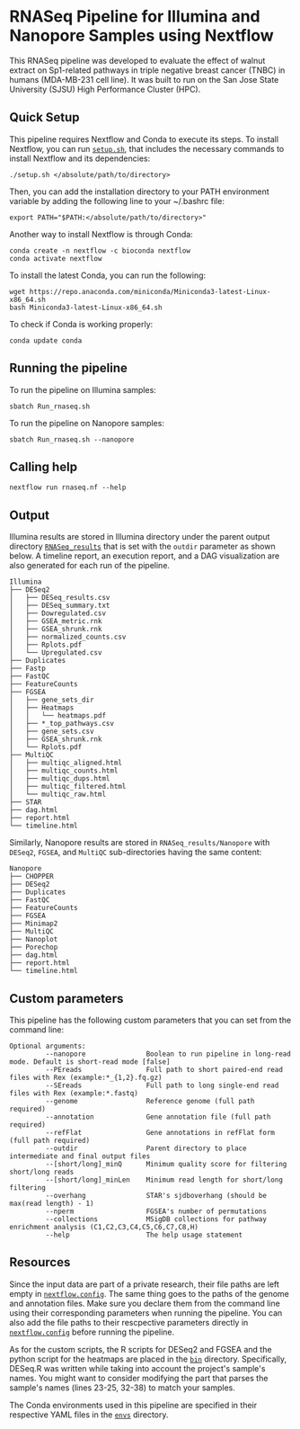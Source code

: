 # RNASeq Pipeline for Illumina and Nanopore Samples using Nextflow 

This RNASeq pipeline was developed to evaluate the effect of walnut extract on Sp1-related pathways in triple negative breast cancer (TNBC) in humans (MDA-MB-231 cell line). It was built to run on the San Jose State University (SJSU) High Performance Cluster (HPC).

## Quick Setup

This pipeline requires Nextflow and Conda to execute its steps. To install Nextflow, you can run [`setup.sh`](setup.sh), that includes the necessary commands to install Nextflow and its dependencies:

```
./setup.sh </absolute/path/to/directory>
```
Then, you can add the installation directory to your PATH environment variable by adding the following line to your ~/.bashrc file:

```
export PATH="$PATH:</absolute/path/to/directory>"
```

Another way to install Nextflow is through Conda:

```
conda create -n nextflow -c bioconda nextflow
conda activate nextflow
```

To install the latest Conda, you can run the following:
```
wget https://repo.anaconda.com/miniconda/Miniconda3-latest-Linux-x86_64.sh
bash Miniconda3-latest-Linux-x86_64.sh
```

To check if Conda is working properly:
```
conda update conda
```


## Running the pipeline

To run the pipeline on Illumina samples:

```
sbatch Run_rnaseq.sh
```

To run the pipeline on Nanopore samples:

```
sbatch Run_rnaseq.sh --nanopore
```

## Calling help

```
nextflow run rnaseq.nf --help
```

## Output

Illumina results are stored in Illumina directory under the parent output directory [`RNASeq_results`](RNASeq_results/) that is set with the `outdir` parameter as shown below. A timeline report, an execution report, and a DAG visualization are also generated for each run of the pipeline.

```
Illumina
├── DESeq2
│   ├── DESeq_results.csv
│   ├── DESeq_summary.txt
│   ├── Dowregulated.csv
│   ├── GSEA_metric.rnk
│   ├── GSEA_shrunk.rnk
│   ├── normalized_counts.csv
│   ├── Rplots.pdf
│   └── Upregulated.csv
├── Duplicates
├── Fastp
├── FastQC
├── FeatureCounts
├── FGSEA
│   ├── gene_sets_dir
│   ├── Heatmaps
│   │   └── heatmaps.pdf
│   ├── *_top_pathways.csv
│   ├── gene_sets.csv
│   ├── GSEA_shrunk.rnk
│   └── Rplots.pdf
├── MultiQC
│   ├── multiqc_aligned.html
│   ├── multiqc_counts.html
│   ├── multiqc_dups.html
│   ├── multiqc_filtered.html
│   └── multiqc_raw.html
├── STAR
├── dag.html
├── report.html
└── timeline.html
```

Similarly, Nanopore results are stored in `RNASeq_results/Nanopore` with `DESeq2`, `FGSEA`, and `MultiQC` sub-directories having the same content:

```
Nanopore
├── CHOPPER
├── DESeq2
├── Duplicates
├── FastQC
├── FeatureCounts
├── FGSEA
├── Minimap2
├── MultiQC
├── Nanoplot
├── Porechop
├── dag.html
├── report.html
└── timeline.html
```

## Custom parameters

This pipeline has the following custom parameters that you can set from the command line:

```
Optional arguments:
         --nanopore               Boolean to run pipeline in long-read mode. Default is short-read mode [false]
         --PEreads                Full path to short paired-end read files with Rex (example:*_{1,2}.fq.gz)
         --SEreads                Full path to long single-end read files with Rex (example:*.fastq)
         --genome                 Reference genome (full path required)
         --annotation             Gene annotation file (full path required)
         --refFlat                Gene annotations in refFlat form (full path required)
         --outdir                 Parent directory to place intermediate and final output files
         --[short/long]_minQ      Minimum quality score for filtering short/long reads
         --[short/long]_minLen    Minimum read length for short/long filtering
         --overhang               STAR's sjdboverhang (should be max(read length) - 1)
         --nperm                  FGSEA's number of permutations
         --collections            MSigDB collections for pathway enrichment analysis (C1,C2,C3,C4,C5,C6,C7,C8,H)
         --help                   The help usage statement
```

## Resources
Since the input data are part of a private research, their file paths are left empty in [`nextflow.config`](nextflow.config). The same thing goes to the paths of the genome and annotation files. Make sure you declare them from the command line using their corresponding parameters when running the pipeline. You can also add the file paths to their rescpective parameters directly in [`nextflow.config`](nextflow.config) before running the pipeline.

As for the custom scripts, the R scripts for DESeq2 and FGSEA and the python script for the heatmaps are placed in the [`bin`](bin/) directory. Specifically, DESeq.R was written while taking into account the project's sample's names. You might want to consider modifying the part that parses the sample's names (lines 23-25, 32-38) to match your samples.

The Conda environments used in this pipeline are specified in their respective YAML files in the [`envs`](envs/) directory.
